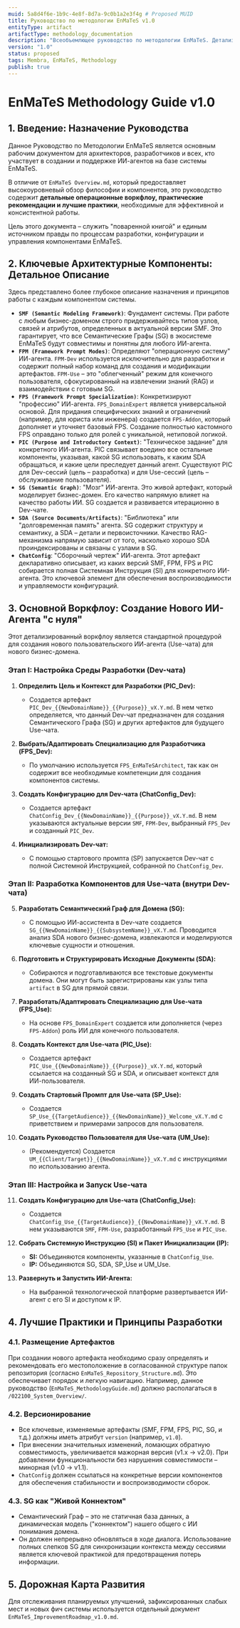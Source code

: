 ```yaml
---
muid: 5a8d4f6e-1b9c-4e8f-8d7a-9c0b1a2e3f4g # Proposed MUID
title: Руководство по методологии EnMaTeS v1.0
entityType: artifact
artifactType: methodology_documentation
description: "Всеобъемлющее руководство по методологии EnMaTeS. Детализирует ключевые воркфлоу, лучшие практики проектирования компонентов (SG, FPM, FPS, PIC), принципы версионирования и управления артефактами. Является основным документом для разработчиков и архитекторов EnMaTeS."
version: "1.0"
status: proposed
tags: Membra, EnMaTeS, Methodology
publish: true
---
```


# EnMaTeS Methodology Guide v1.0

## 1. Введение: Назначение Руководства

Данное Руководство по Методологии EnMaTeS является основным рабочим документом для архитекторов, разработчиков и всех, кто участвует в создании и поддержке ИИ-агентов на базе системы EnMaTeS.

В отличие от `EnMaTeS Overview.md`, который предоставляет высокоуровневый обзор философии и компонентов, это руководство содержит **детальные операционные воркфлоу, практические рекомендации и лучшие практики**, необходимые для эффективной и консистентной работы.

Цель этого документа – служить "поваренной книгой" и единым источником правды по процессам разработки, конфигурации и управления компонентами EnMaTeS.

## 2. Ключевые Архитектурные Компоненты: Детальное Описание

Здесь представлено более глубокое описание назначения и принципов работы с каждым компонентом системы.

-   **`SMF (Semantic Modeling Framework)`**: Фундамент системы. При работе с любым бизнес-доменом строго придерживайтесь типов узлов, связей и атрибутов, определенных в актуальной версии SMF. Это гарантирует, что все Семантические Графы (SG) в экосистеме EnMaTeS будут совместимы и понятны для любого ИИ-агента.
-   **`FPM (Framework Prompt Modes)`**: Определяют "операционную систему" ИИ-агента. `FPM-Dev` используется исключительно для разработки и содержит полный набор команд для создания и модификации артефактов. `FPM-Use` – это "облегченный" режим для конечного пользователя, сфокусированный на извлечении знаний (RAG) и взаимодействии с готовым SG.
-   **`FPS (Framework Prompt Specialization)`**: Конкретизируют "профессию" ИИ-агента. `FPS_DomainExpert` является универсальной основой. Для придания специфических знаний и ограничений (например, для юриста или инженера) создается `FPS-Addon`, который дополняет и уточняет базовый FPS. Создание полностью кастомного FPS оправдано только для ролей с уникальной, нетиповой логикой.
-   **`PIC (Purpose and Introductory Context)`**: "Техническое задание" для конкретного ИИ-агента. PIC связывает воедино все остальные компоненты, указывая, какой SG использовать, к каким SDA обращаться, и какие цели преследует данный агент. Существуют PIC для Dev-сессий (цель – разработка) и для Use-сессий (цель – обслуживание пользователя).
-   **`SG (Semantic Graph)`**: "Мозг" ИИ-агента. Это живой артефакт, который моделирует бизнес-домен. Его качество напрямую влияет на качество работы ИИ. SG создается и развивается итерационно в Dev-чате.
-   **`SDA (Source Documents/Artifacts)`**: "Библиотека" или "долговременная память" агента. SG содержит структуру и семантику, а SDA – детали и первоисточники. Качество RAG-механизма напрямую зависит от того, насколько хорошо SDA проиндексированы и связаны с узлами в SG.
-   **`ChatConfig`**: "Сборочный чертеж" ИИ-агента. Этот артефакт декларативно описывает, из каких версий SMF, FPM, FPS и PIC собирается полная Системная Инструкция (SI) для конкретного ИИ-агента. Это ключевой элемент для обеспечения воспроизводимости и управляемости конфигураций.

## 3. Основной Воркфлоу: Создание Нового ИИ-Агента "с нуля"

Этот детализированный воркфлоу является стандартной процедурой для создания нового пользовательского ИИ-агента (Use-чата) для нового бизнес-домена.

### Этап I: Настройка Среды Разработки (Dev-чата)

1.  **Определить Цель и Контекст для Разработки (PIC_Dev):**
    *   Создается артефакт `PIC_Dev_{{NewDomainName}}_{{Purpose}}_vX.Y.md`. В нем четко определяется, что данный Dev-чат предназначен для создания Семантического Графа (SG) и других артефактов для будущего Use-чата.

2.  **Выбрать/Адаптировать Специализацию для Разработчика (FPS_Dev):**
    *   По умолчанию используется `FPS_EnMaTeSArchitect`, так как он содержит все необходимые компетенции для создания компонентов системы.

3.  **Создать Конфигурацию для Dev-чата (ChatConfig_Dev):**
    *   Создается артефакт `ChatConfig_Dev_{{NewDomainName}}_{{Purpose}}_vX.Y.md`. В нем указываются актуальные версии `SMF`, `FPM-Dev`, выбранный `FPS_Dev` и созданный `PIC_Dev`.

4.  **Инициализировать Dev-чат:**
    *   С помощью стартового промпта (SP) запускается Dev-чат с полной Системной Инструкцией, собранной по `ChatConfig_Dev`.

### Этап II: Разработка Компонентов для Use-чата (внутри Dev-чата)

5.  **Разработать Семантический Граф для Домена (SG):**
    *   С помощью ИИ-ассистента в Dev-чате создается `SG_{{NewDomainName}}_{{SubsystemName}}_vX.Y.md`. Проводится анализ SDA нового бизнес-домена, извлекаются и моделируются ключевые сущности и отношения.

6.  **Подготовить и Структурировать Исходные Документы (SDA):**
    *   Собираются и подготавливаются все текстовые документы домена. Они могут быть зарегистрированы как узлы типа `artifact` в SG для прямой связи.

7.  **Разработать/Адаптировать Специализацию для Use-чата (FPS_Use):**
    *   На основе `FPS_DomainExpert` создается или дополняется (через `FPS-Addon`) роль ИИ для конечного пользователя.

8.  **Создать Контекст для Use-чата (PIC_Use):**
    *   Создается артефакт `PIC_Use_{{NewDomainName}}_{{Purpose}}_vX.Y.md`, который ссылается на созданный SG и SDA, и описывает контекст для ИИ-пользователя.

9.  **Создать Стартовый Промпт для Use-чата (SP_Use):**
    *   Создается `SP_Use_{{TargetAudience}}_{{NewDomainName}}_Welcome_vX.Y.md` с приветствием и примерами запросов для пользователя.

10. **Создать Руководство Пользователя для Use-чата (UM_Use):**
    *   (Рекомендуется) Создается `UM_{{Client/Target}}_{{NewDomainName}}_vX.Y.md` с инструкциями по использованию агента.

### Этап III: Настройка и Запуск Use-чата

11. **Создать Конфигурацию для Use-чата (ChatConfig_Use):**
    *   Создается `ChatConfig_Use_{{TargetAudience}}_{{NewDomainName}}_vX.Y.md`. В нем указываются `SMF`, `FPM-Use`, разработанный `FPS_Use` и `PIC_Use`.

12. **Собрать Системную Инструкцию (SI) и Пакет Инициализации (IP):**
    *   **SI:** Объединяются компоненты, указанные в `ChatConfig_Use`.
    *   **IP:** Объединяются SG, SDA, SP_Use и UM_Use.

13. **Развернуть и Запустить ИИ-Агента:**
    *   На выбранной технологической платформе развертывается ИИ-агент с его SI и доступом к IP.

## 4. Лучшие Практики и Принципы Разработки

### 4.1. Размещение Артефактов
При создании нового артефакта необходимо сразу определять и рекомендовать его местоположение в согласованной структуре папок репозитория (согласно `EnMaTeS_Repository_Structure.md`). Это обеспечивает порядок и легкую навигацию. Например, данное руководство (`EnMaTeS_MethodologyGuide.md`) должно располагаться в `/022100_System_Overview/`.

### 4.2. Версионирование
-   Все ключевые, изменяемые артефакты (SMF, FPM, FPS, PIC, SG, и т.д.) должны иметь атрибут `version` (например, `v1.0`).
-   При внесении значительных изменений, ломающих обратную совместимость, увеличивается мажорная версия (v1.x -> v2.0). При добавлении функциональности без нарушения совместимости – минорная (v1.0 -> v1.1).
-   `ChatConfig` должен ссылаться на конкретные версии компонентов для обеспечения стабильности и воспроизводимости сборок.

### 4.3. SG как "Живой Коннектом"
-   Семантический Граф – это не статичная база данных, а динамическая модель ("коннектом") нашего общего с ИИ понимания домена.
-   Он должен непрерывно обновляться в ходе диалога. Использование полных слепков SG для синхронизации контекста между сессиями является ключевой практикой для предотвращения потерь информации.

## 5. Дорожная Карта Развития
Для отслеживания планируемых улучшений, зафиксированных слабых мест и новых фич системы используется отдельный документ `EnMaTeS_ImprovementRoadmap_v1.0.md`.